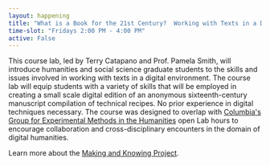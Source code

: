 ```yaml
---
layout: happening
title: "What is a Book for the 21st Century?  Working with Texts in a Digital Environment."
time-slot: "Fridays 2:00 PM - 4:00 PM"
active: False
---
```


This course lab, led by Terry Catapano and Prof. Pamela Smith, will introduce humanities and social science graduate students to the skills and issues involved in working with texts in a digital environment. The course lab will equip students with a variety of skills that will be employed in creating a small scale digital edition of an anonymous sixteenth-century manuscript compilation of technical recipes.  No prior experience in digital techniques necessary. The course was designed to overlap with [Columbia's Group for Experimental Methods in the Humanities](http://xpmethod.plaintext.in/) open Lab hours to encourage collaboration and cross-disciplinary encounters in the domain of digital humanities.

Learn more about the [Making and Knowing Project](http://www.makingandknowing.org/). 